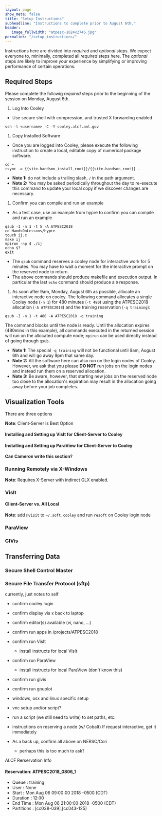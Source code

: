 ```yaml
---
layout: page
show_meta: false
title: "Setup Instructions"
subheadline: "Instructions to complete prior to August 6th."
header:
   image_fullwidth: "atpesc-1024x2746.jpg"
permalink: "/setup_instructions/"
---
```


Instructions here are divided into _required_ and _optional_ steps.
We expect everyone to, minimally, completed all _required_ steps here.
The _optional_ steps are likely to improve your experience by simplifying
or improving performance of certain operations.

## Required Steps

Please complete the followig _required_ steps prior to the beginning of the session
on Monday, August 6th.

1. Log Into Cooley
  * Use secure shell with compression, and trusted X forwarding enabled
```
ssh -l <username> -C -Y cooley.alcf.anl.gov
```
1. Copy Installed Software
* Once you are logged into Cooley, please execute the following instruction
to create a local, editable copy of numerical package software.
```
cd ~
rsync -a {{site.handson_install_root}}/{{site.handson_root}} .
```
  * **Note 1:** do not include a trailing slash, `/` in the path argument.
  * **Note 2:** You may be asked periodically throughout the day to re-execute
this command to update your local copy if we discover changes are necessary.
1. Confirm you can compile and run an example
  * As a test case, use an example from hypre to confirm you can compile
    and run an example
```
qsub -I -n 1 -t 5 -A ATPESC2018
cd HandsOnLessons/hypre
touch ij.c
make ij
mpirun -np 4 ./ij
echo $?
exit
``` 
  * The `qsub` command reserves a cooley node for interactive work for 5 minutes.
    You may have to wait a moment for the interactive prompt on the reserved node to return.
  * The above commands should produce makefile and execution output. In particular
    the last `echo` command should produce a `0` response.
1. As soon after 9am, Monday, August 6th as possible, allocate an interactive node on
   cooley. The following command allocates a single Cooley node (`-n 1`) for 480 minutes
   (`-t 480`) using the ATPESC2018 allocation (`-A ATPESC2018`) and the training reservation (`-q training`):
```
qsub -I -n 1 -t 480 -A ATPESC2018 -q training
```
The command blocks until the node is ready.  Until the allocation expires (480mins in this example), all commands executed in the returned session will run on the allocated compute node; `mpirun` can be used directly instead of going through `qsub`.
  * **Note 1:** The special `-q training` will not be functional until 9am, August 6th and will go away 9pm that same day.
  * **Note 2:** All the software here can also run on the login nodes of Cooley. However, we ask that you please
    **DO NOT** run jobs on the login nodes and instead run them on a reserved allocation.
  * **Note 3:** Be aware, however, that starting new jobs on the reserved node too close to the allocation's expiration
    may result in the allocation going away before your job completes.

## Visualization Tools

There are three options



**Note**: Client-Server is Best Option

#### Installing and Setting up VisIt for Client-Server to Cooley

#### Installing and Setting up ParaView for Client-Server to Cooley

**Can Cameron write this section?**


### Running Remotely via X-Windows

**Note**: Requires X-Server with indirect GLX enabled.

### VisIt

#### Client-Server vs. All Local

**Note**: add `@visit` to `~/.soft.cooley` and run `resoft` on Cooley login node

### ParaView

### GlVis

## Transferring Data

### Secure Shell Control Master

### Secure File Transfer Protocol (sftp)




currently, just notes to self

* confirm cooley login
* confirm display via x back to laptop
* confirm editor(s) available (vi, nano, ...)
* confirm run apps in /projects/ATPESC2018
* confirm run VisIt
  * install instructs for local VisIt
* confirm run ParaView
  * install instructs for local ParaView (don't know this)
* confirm run glvis
* confirm run gnuplot
* windows, osx and linux specific setup
* vnc setup and/or script?
* run a script (we still need to write) to set paths, etc.
* instructions on reserving a node (w/ Cobalt) If request interactive, get it immediately

* As a back up, confirm all above on NERSC/Cori
  * perhaps this is too much to ask?

ALCF Rerservation Info

#### Reservation: ATPESC2018_0806_1

* Queue       : training
* User        : None
* Start       : Mon Aug 06 09:00:00 2018 -0500 (CDT)
* Duration    : 12:00
* End Time    : Mon Aug 06 21:00:00 2018 -0500 (CDT)
* Partitions  : [cc038-039],[cc043-125]
